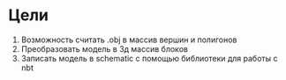 # **Цели**

1. Возможность считать .obj в массив вершин и полигонов
2. Преобразовать модель в 3д массив блоков
3. Записать модель в schematic с помощью библиотеки для работы с nbt
